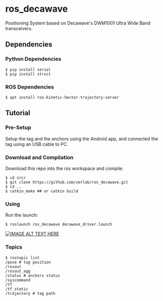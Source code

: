 # ros_decawave
Positioning System based on Decawave's DWM1001 Ultra Wide Band transceivers.

## Dependencies

### Python Dependencies
```
$ pip install serial
$ pip install struct
```

### ROS Dependencies
```
$ apt install ros-kinetic-hector-trajectory-server
```

## Tutorial
### Pre-Setup
Setup the tag and the anchors using the Android app, and connected the tag using an USB cable to PC.

### Download and Compilation
Download this repo into the ros workspace and compile:
```
$ cd src/
$ git clone https://github.com/verlab/ros_decawave.git
$ cd ..
$ catkin_make ## or catkin build
```

### Using
Run the launch:
```
$ roslaunch ros_decawave decawave_driver.launch
```
[![IMAGE ALT TEXT HERE](https://img.youtube.com/vi/ieaP79FDLC0/0.jpg)](https://www.youtube.com/watch?v=ieaP79FDLC0)

### Topics
```
$ rostopic list
/pose # tag position
/rosout
/rosout_agg
/status # anchors status
/syscommand
/tf 
/tf_static
/trajectory # tag path
```

